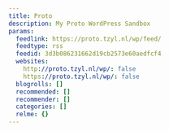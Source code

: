 ```yaml
---
title: Proto
description: My Proto WordPress Sandbox
params:
  feedlink: https://proto.tzyl.nl/wp/feed/
  feedtype: rss
  feedid: 3d3b086231662d19cb2573e60aedfcf4
  websites:
    http://proto.tzyl.nl/wp/: false
    https://proto.tzyl.nl/wp/: false
  blogrolls: []
  recommended: []
  recommender: []
  categories: []
  relme: {}
---
```

